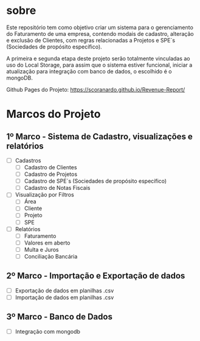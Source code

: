 # sobre

Este repositório tem como objetivo criar um sistema para o gerenciamento do Faturamento de uma empresa, contendo modais de cadastro, alteração e exclusão de Clientes, com regras relacionadas a Projetos e SPE´s (Sociedades de propósito específico).

A primeira e segunda etapa deste projeto serão totalmente vinculadas ao uso do Local Storage, para assim que o sistema estiver funcional, iniciar a atualização para integração com banco de dados, o escolhido é o mongoDB.

Github Pages do Projeto: https://scoranardo.github.io/Revenue-Report/

# Marcos do Projeto

## 1º Marco - Sistema de Cadastro, visualizações e relatórios
- [ ] Cadastros
    - [ ]  Cadastro de Clientes
    - [ ]  Cadastro de Projetos
    - [ ]  Cadastro de SPE´s (Sociedades de propósito específico)
    - [ ]  Cadastro de Notas Fiscais
- [ ]  Visualização por Filtros
    - [ ] Área
    - [ ] Cliente
    - [ ] Projeto
    - [ ] SPE
- [ ]  Relatórios
    - [ ]  Faturamento
    - [ ]  Valores em aberto
    - [ ]  Multa e Juros
    - [ ]  Conciliação Bancária

## 2º Marco - Importação e Exportação de dados
- [ ] Exportação de dados em planilhas .csv
- [ ] Importação de dados em planilhas .csv

## 3º Marco - Banco de Dados
- [ ]  Integração com mongodb